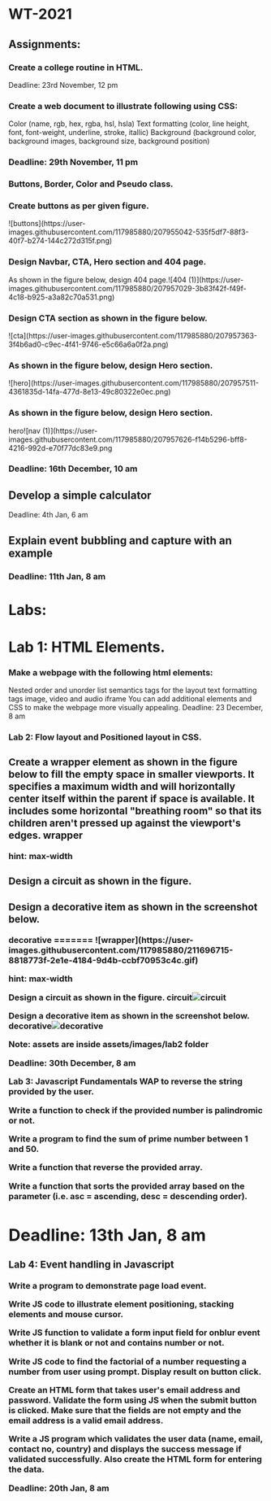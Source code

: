 
<h1>WT-2021</h1>
<h2>Assignments:</h2>
<h3>Create a college routine in HTML.</h3>
Deadline: 23rd November, 12 pm

<h3>Create a web document to illustrate following using CSS:</h3>
Color (name, rgb, hex, rgba, hsl, hsla)
Text formatting (color, line height, font, font-weight, underline, stroke, itallic)
Background (background color, background images, background size, background position)
<h3>Deadline: 29th November, 11 pm</h3>

<h3>Buttons, Border, Color and Pseudo class.</h3>
<h3>Create buttons as per given figure.</h3>
![buttons](https://user-images.githubusercontent.com/117985880/207955042-535f5df7-88f3-40f7-b274-144c272d315f.png)
<h3>Design Navbar, CTA, Hero section and 404 page.</h3>
As shown in the figure below, design 404 page.![404 (1)](https://user-images.githubusercontent.com/117985880/207957029-3b83f42f-f49f-4c18-b925-a3a82c70a531.png)

<h3>Design CTA section as shown in the figure below.</h3>
![cta](https://user-images.githubusercontent.com/117985880/207957363-3f4b6ad0-c9ec-4f41-9746-e5c66a6a0f2a.png)

<h3>As shown in the figure below, design Hero section.</h3>
![hero](https://user-images.githubusercontent.com/117985880/207957511-4361835d-14fa-477d-8e13-49c80322e0ec.png)

<h3>As shown in the figure below, design Hero section.</h3>
hero![nav (1)](https://user-images.githubusercontent.com/117985880/207957626-f14b5296-bff8-4216-992d-e70f77dc83e9.png


<h3>Deadline: 16th December, 10 am</h3>

<h2>Develop a simple calculator</h2>
Deadline: 4th Jan, 6 am

<h2>Explain event bubbling and capture with an example</h2>
<h3>Deadline: 11th Jan, 8 am</h3>

<h1>Labs:</h1>
<h1>Lab 1: HTML Elements.</h1>
<h3>Make a webpage with the following html elements:</h3>
Nested order and unorder list
semantics tags for the layout
text formatting tags
image, video and audio
iframe
You can add additional elements and CSS to make the webpage more visually appealing. Deadline: 23 December, 8 am

<h3>Lab 2: Flow layout and Positioned layout in CSS.<h/3>
  
<h3>Create a wrapper element as shown in the figure below to fill the empty space in smaller viewports. It specifies a maximum width and will horizontally center itself within the parent if space is available. It includes some horizontal "breathing room" so that its children aren't pressed up against the viewport's edges. wrapper</h3>

hint: max-width

  <h3>Design a circuit as shown in the figure.</h3>

  <h3>Design a decorative item as shown in the screenshot below.</h3> decorative
=======
![wrapper](https://user-images.githubusercontent.com/117985880/211696715-8818773f-2e1e-4184-9d4b-ccbf70953c4c.gif)

hint: max-width

Design a circuit as shown in the figure. circuit![circuit](https://user-images.githubusercontent.com/117985880/211696988-8543f5ac-ee74-4005-a91a-321a8f01e721.png)


Design a decorative item as shown in the screenshot below. decorative![decorative](https://user-images.githubusercontent.com/117985880/211697016-2dfb3fff-e2de-4784-8000-52b131cd3207.png)
           
Note: assets are inside assets/images/lab2 folder

Deadline: 30th December, 8 am

Lab 3: Javascript Fundamentals
WAP to reverse the string provided by the user.

Write a function to check if the provided number is palindromic or not.

Write a program to find the sum of prime number between 1 and 50.

Write a function that reverse the provided array.

Write a function that sorts the provided array based on the parameter (i.e. asc = ascending, desc = descending order).

Deadline: 13th Jan, 8 am
===


<h3>Lab 4: Event handling in Javascript</h3>

Write a program to demonstrate page load event.

Write JS code to illustrate element positioning, stacking elements and mouse cursor.

Write JS function to validate a form input field for onblur event whether it is blank or not and contains number or not.
  
Write JS code to find the factorial of a number requesting a number from user using prompt. Display result on button click.
  
Create an HTML form that takes user's email address and password. Validate the form using JS when the submit button is clicked. Make sure that the fields are not empty and the email address is a valid email address.
  
Write a JS program which validates the user data (name, email, contact no, country) and displays the success message if validated successfully. Also create the HTML form for entering the data.
  
Deadline: 20th Jan, 8 am
